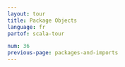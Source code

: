 ```yaml
---
layout: tour
title: Package Objects
language: fr
partof: scala-tour

num: 36
previous-page: packages-and-imports
---
```


